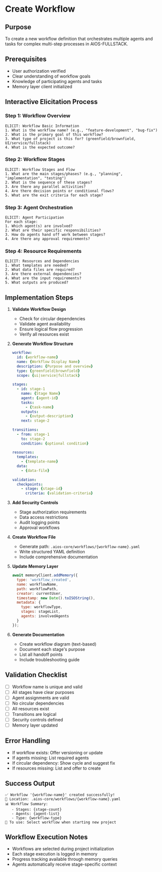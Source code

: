 # Create Workflow

## Purpose
To create a new workflow definition that orchestrates multiple agents and tasks for complex multi-step processes in AIOS-FULLSTACK.

## Prerequisites
- User authorization verified
- Clear understanding of workflow goals
- Knowledge of participating agents and tasks
- Memory layer client initialized

## Interactive Elicitation Process

### Step 1: Workflow Overview
```
ELICIT: Workflow Basic Information
1. What is the workflow name? (e.g., "feature-development", "bug-fix")
2. What is the primary goal of this workflow?
3. What type of project is this for? (greenfield/brownfield, UI/service/fullstack)
4. What is the expected outcome?
```

### Step 2: Workflow Stages
```
ELICIT: Workflow Stages and Flow
1. What are the main stages/phases? (e.g., "planning", "implementation", "testing")
2. What is the sequence of these stages?
3. Are there any parallel activities?
4. Are there decision points or conditional flows?
5. What are the exit criteria for each stage?
```

### Step 3: Agent Orchestration
```
ELICIT: Agent Participation
For each stage:
1. Which agent(s) are involved?
2. What are their specific responsibilities?
3. How do agents hand off work between stages?
4. Are there any approval requirements?
```

### Step 4: Resource Requirements
```
ELICIT: Resources and Dependencies
1. What templates are needed?
2. What data files are required?
3. Are there external dependencies?
4. What are the input requirements?
5. What outputs are produced?
```

## Implementation Steps

1. **Validate Workflow Design**
   - Check for circular dependencies
   - Validate agent availability
   - Ensure logical flow progression
   - Verify all resources exist

2. **Generate Workflow Structure**
   ```yaml
   workflow:
     id: {workflow-name}
     name: {Workflow Display Name}
     description: {Purpose and overview}
     type: {greenfield|brownfield}
     scope: {ui|service|fullstack}
     
   stages:
     - id: stage-1
       name: {Stage Name}
       agent: {agent-id}
       tasks:
         - {task-name}
       outputs:
         - {output-description}
       next: stage-2
       
   transitions:
     - from: stage-1
       to: stage-2
       condition: {optional condition}
       
   resources:
     templates:
       - {template-name}
     data:
       - {data-file}
       
   validation:
     checkpoints:
       - stage: {stage-id}
         criteria: {validation-criteria}
   ```

3. **Add Security Controls**
   - Stage authorization requirements
   - Data access restrictions
   - Audit logging points
   - Approval workflows

4. **Create Workflow File**
   - Generate path: `.aios-core/workflows/{workflow-name}.yaml`
   - Write structured YAML definition
   - Include comprehensive documentation

5. **Update Memory Layer**
   ```javascript
   await memoryClient.addMemory({
     type: 'workflow_created',
     name: workflowName,
     path: workflowPath,
     creator: currentUser,
     timestamp: new Date().toISOString(),
     metadata: {
       type: workflowType,
       stages: stageList,
       agents: involvedAgents
     }
   });
   ```

6. **Generate Documentation**
   - Create workflow diagram (text-based)
   - Document each stage's purpose
   - List all handoff points
   - Include troubleshooting guide

## Validation Checklist
- [ ] Workflow name is unique and valid
- [ ] All stages have clear purposes
- [ ] Agent assignments are valid
- [ ] No circular dependencies
- [ ] All resources exist
- [ ] Transitions are logical
- [ ] Security controls defined
- [ ] Memory layer updated

## Error Handling
- If workflow exists: Offer versioning or update
- If agents missing: List required agents
- If circular dependency: Show cycle and suggest fix
- If resources missing: List and offer to create

## Success Output
```
✅ Workflow '{workflow-name}' created successfully!
📁 Location: .aios-core/workflows/{workflow-name}.yaml
📊 Workflow Summary:
   - Stages: {stage-count}
   - Agents: {agent-list}
   - Type: {workflow-type}
🚀 To use: Select workflow when starting new project
```

## Workflow Execution Notes
- Workflows are selected during project initialization
- Each stage execution is logged in memory
- Progress tracking available through memory queries
- Agents automatically receive stage-specific context